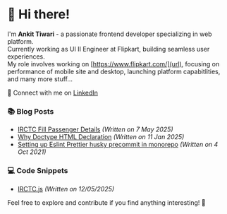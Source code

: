 # 👋 Hi there!

I'm **Ankit Tiwari** - a passionate frontend developer specializing in web platform.<br>Currently working as UI II Engineer at Flipkart, building seamless user experiences.<br>My role involves working on [https://www.flipkart.com/](url), focusing on performance of mobile site and desktop, 
launching platform capabitlities, and many more stuff...

🔗 Connect with me on [LinkedIn](https://www.linkedin.com/in/ankitt8/)

### 📚 Blog Posts
- [IRCTC Fill Passenger Details](./irctc-fill-passenger-details.md) _(Written on 7 May 2025)_
- [Why Doctype HTML Declaration](./why-doctype-html-declaration.md) _(Written on 11 Jan 2025)_
- [Setting up Eslint Prettier husky precommit in monorepo](https://dev.to/ankitt8/setting-up-eslint-airbnb-configuration-prettier-and-husky-pre-commit-hooks-in-cra-5dbo) _(Written on 4 Oct 2021)_

### 💻 Code Snippets
- [IRCTC.js](./irctc.js) _(Written on 12/05/2025)_

Feel free to explore and contribute if you find anything interesting! 🚀

